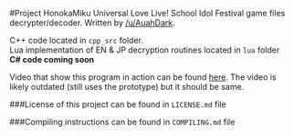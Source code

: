 #Project HonokaMiku
Universal Love Live! School Idol Festival game files decrypter/decoder. Written by [/u/AuahDark](http://www.reddit.com/user/AuahDark).

C++ code located in `cpp_src` folder.  
Lua implementation of EN & JP decryption routines located in `lua` folder  
**C# code coming soon**

Video that show this program in action can be found [here](https://www.youtube.com/watch?v=FR65z4jvs7Q). The video is likely outdated (still uses the prototype) but it should be same.

###License of this project can be found in `LICENSE.md` file

###Compiling instructions can be found in `COMPILING.md` file
